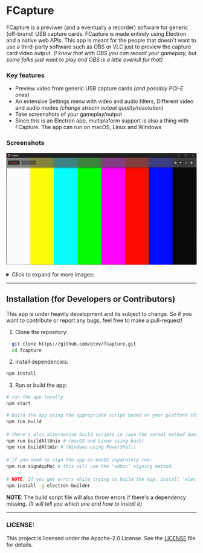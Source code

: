 # FCapture

FCapture is a previwer (and a eventually a recorder) software for generic (off-brand) USB capture cards. FCapture is made entirely using Electron and a native web APIs.
This app is meant for the people that doesn't want to use a third-party software such as OBS or VLC just to preview the capture card video output. _(I know that with OBS you can record your gameplay, but some folks just want to play and OBS is a little overkill for that)_

### Key features

- Preview video from generic USB capture cards _(and possibly PCI-E ones)_
- An extensive Settings menu with video and audio filters, Different video and audio modes _(change stream output quality/resolution)_
- Take screenshots of your gameplay/output
- Since this is an Electron app, multiplaform support is also a thing with FCapture. The app can run on macOS, Linux and Windows

### Screenshots

![Preview Image 1](repo/images/image2.png)

<details>
  <summary>Click to expand for more images:</summary>

  ![Preview Image 2](repo/images/image1.png)
  ![Preview Image 3](repo/images/image3.png)
  ![Preview Image 4](repo/images/image4.png)

</details>

***


## Installation (for Developers or Contributors)

This app is under heavily development and its subject to change. So if you want to contribute or report any bugs, feel free to make a pull-request!

1. Clone the repository:
```sh
  git clone https://github.com/otvv/fcapture.git
  cd fcapture
```

2. Install dependencies:
```sh
npm install
```

3. Run or build the app:
```sh
# run the app locally 
npm start
```
```sh
# build the app using the appropriate script based on your platform (OS)
npm run build

# there's also alternative build scripts in case the normal method doesn't work.
npm run buildAltUnix # (macOS and Linux using bash)
npm run buildAltWin # (Windows using PowerShell)

# if you need to sign the app on macOS separately run:
npm run signAppMac # this will use the "adhoc" signing method.

# NOTE: If you get errors while trying to build the app, install 'electron-builder' as a global package
npm install -g electron-builder
```

**NOTE**: The build script file will also throw errors if there's a dependency missing. _(It will tell you which one and how to install it)_

***

### LICENSE:

This project is licensed under the Apache-2.0 License. See the [LICENSE](./LICENSE) file for details.